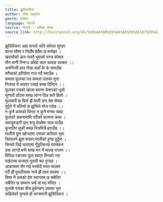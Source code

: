 ```yaml
---
title: झुसिलकिरा
author: रमेश खकुरेल
genre: कविता
language: नेपाली
source: नेपाली - कविता कोश
source_link: http://kavitakosh.org/kk/%E0%A4%B0%E0%A4%AE%E0%A5%87%E0%A4%B6_%E0%A4%96%E0%A4%95%E0%A5%81%E0%A4%B0%E0%A5%87%E0%A4%B2
---
```


झुसिल्किरा अहा कस्तो कति कोमल सुन्दर  
शान्त सौम्य र निर्दोष हेर्दैमा छ मनोहर ।  
खरायोको ऊन जस्तै भुवाको वस्त्र कोमल  
मौन वाणी स्निग्ध आँखा चाल चल्दछ सल्बल ।।  
अनगिन्ती हात गोडा कहाँ के के समाउँछ  
बगैंचाको हरीयोमा राज गर्दै रमाउँछ ।  
कमला फूलका पत्र कमला पातका मुना  
निःशव्द भै चपाएर पचाई बस्छ दिन्दिन ।।  
फूलका पत्रको खाजा बास्ना केशरको धुलो  
सुग्घरी ठाँटमा बस्छ लाग्न दिन्न कतै हिलो ।  
फूलबारी छ बिर्ता झैं माली छन् सब सेवक  
पुर्पुरो नै बलियो छ झुसिले मोज गर्दछ ।।  
न कुनै कामको चिन्ता न कुनै मनमा व्यथा  
फूलको डसनामाथि परीको कल्पना कथा ।  
चराचुरुङ्गी छन् शत्रु देख्तैमा चाल पाउँछ  
कुनातिर लुकी बस्छ भित्रभित्रै हराउँछ ।।  
मालीले छुन खोज्दामा उसका कलिला भुवा  
चिलाउने झूस बन्छन् मालीको हुन्छ दुर्दुवा ।  
सिन्को लिई चलाएमा गुँडुल्किन्छ सरक्कन  
दया लाग्दो बनी बस्छ मन नै थाल्छ पग्लन ।।  
विभिन्न रङगका फूल खाएर तिनको रस  
पखेटामा सजाएर पुतली बन्न पुग्दछ ।  
आकाशमा सैर गर्छ मस्कँदै मस्त चालमा  
परी झैं पुतलीसाथ नाचे झैं ताल तालमा ।।  
विश्व नै उसको देश स्वागतम् छ सबैतिर  
सबैतिर छ सम्मान चर्च या मठ मन्दिर ।  
फूलकै पत्रका बीच हुर्कन्छन् उसका भुरा  
कहिलेको पुण्यले हो भाग्यमानी झुसिल्किरा ।
